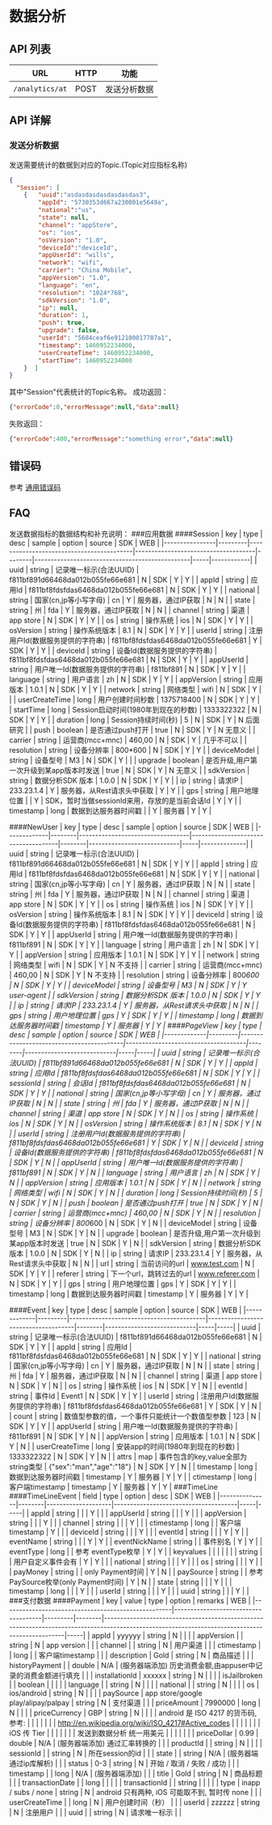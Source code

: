 
# 数据分析

## API 列表

URL	| HTTP |	功能
------|--------|--------
`/analytics/at`|POST|	发送分析数据


## API 详解

### 发送分析数据
发送需要统计的数据到对应的Topic.(Topic对应指标名称)

```json
{
  "Session": [
    {   "uuid":"asdasdasdasdasdasdas3",
        "appId": "5730353d667a230001e5649a",
        "national":"us",
        "state": null,
        "channel": "appStore",
        "os": "ios",
        "osVersion": "1.0",
        "deviceId":"deviceId",
        "appUserId": "wills",
        "network": "wifi",
        "carrier": "China Mobile",
        "appVersion": "1.0",
        "language": "en",
        "resolution": "1024*768",
        "sdkVersion": "1.0",
        "ip": null,
        "duration": 1,
        "push": true,
        "upgrade": false,
        "userId": "5684ceaf6e912100017707a1",
        "timestamp": 1460952234000,
        "userCreateTime": 1460952234000,
        "startTime": 1460952234000 
    }  ]
}
```
其中"Session"代表统计的Topic名称。
成功返回：

```json
{"errorCode":0,"errorMessage":null,"data":null}
```

失败返回：

```json
{"errorCode":400,"errorMessage":"something error","data":null}
```	

## 错误码
参考 [通用错误码](https://github.com/MaxLeap/Docs/blob/master/zh%2FREST%2FGuide%2FAPI.md)

## FAQ
发送数据指标的数据结构和补充说明：
###应用数据
####Session
| key            | type    | desc                                     | sample                              | option | source                                         | SDK | WEB        |
|----------------|---------|------------------------------------------|-------------------------------------|--------|------------------------------------------------|-----|------------|
| uuid           | string  | 记录唯一标示(合法UUID)                   | f811bf891d66468da012b055fe66e681    | N      | SDK                                            | Y   | Y          |
| appId          | string  | 应用Id                                   | f811bf8fdsfdas6468da012b055fe66e681 | N      | SDK                                            | Y   | Y          |
| national       | string  | 国家(cn,jp等小写字母)                    | cn                                  | Y      | 服务器，通过IP获取                             | N   | N          |
| state          | string  | 州                                       | fda                                 | Y      | 服务器，通过IP获取                             | N   | N          |
| channel        | string  | 渠道                                     | app store                           | N      | SDK                                            | Y   | Y          |
| os             | string  | 操作系统                                 | ios                                 | N      | SDK                                            | Y   | Y          |
| osVersion      | string  | 操作系统版本                             | 8.1                                 | N      | SDK                                            | Y   | Y          |
| userId         | string  | 注册用户Id(数据服务提供的字符串)         | f811bf8fdsfdas6468da012b055fe66e681 | Y      | SDK                                            | Y   | Y          |
| deviceId       | string  | 设备Id(数据服务提供的字符串)             | f811bf8fdsfdas6468da012b055fe66e681 | N      | SDK                                            | Y   | Y          |
| appUserId      | string  | 用户唯一Id(数据服务提供的字符串)         | f811bf891                           | N      | SDK                                            | Y   | Y          |
| language       | string  | 用户语言                                 | zh                                  | N      | SDK                                            | Y   | Y          |
| appVersion     | string  | 应用版本                                 | 1.0.1                               | N      | SDK                                            | Y   | Y          |
| network        | string  | 网络类型                                 | wifi                                | N      | SDK                                            | Y   |            |
| userCreateTime | long    | 用户创建时间秒数                         | 1375718400                          | N      | SDK                                            | Y   | Y          |
| startTime      | long    | Session启动时间(1980年到现在的秒数)      | 1333322322                          | N      | SDK                                            | Y   | Y          |
| duration       | long    | Session持续时间(秒)                      | 5                                   | N      | SDK                                            | Y   | N 后面研究 |
| push           | boolean | 是否通过push打开                         | true                                | N      | SDK                                            | Y   | N 无意义   |
| carrier        | string  | 运营商(mcc+mnc)                          | 460,00                              | N      | SDK                                            | Y   | 几乎不可以 |
| resolution     | string  | 设备分辨率                               | 800*600                             | N      | SDK                                            | Y   | Y          |
| deviceModel    | string  | 设备型号                                 | M3                                  | N      | SDK                                            | Y   |            |
| upgrade        | boolean | 是否升级,用户第一次升级到某app版本时发送 | true                                | N      | SDK                                            | Y   | N 无意义   |
| sdkVersion     | string  | 数据分析SDK 版本                         | 1.0.0                               | N      | SDK                                            | Y   | Y          |
| ip             | string  | 请求IP                                   | 233.23.1.4                          | Y      | 服务器，从Rest请求头中获取                     | Y   | Y          |
| gps            | string  | 用户地理位置                             |                                     | Y      | SDK，暂时当做sessionId来用，存放的是当前会话Id | Y   | Y          |
| timestamp      | long    | 数据到达服务器时间戳                     |                                     | Y      | 服务器                                         | Y   | Y          |

####NewUser
| key         | type   | desc                             | sample                              | option | source                     | SDK | WEB          |
|-------------|--------|----------------------------------|-------------------------------------|--------|----------------------------|-----|--------------|
| uuid        | string | 记录唯一标示(合法UUID)           | f811bf891d66468da012b055fe66e681    | N      | SDK                        | Y   | Y            |
| appId       | string | 应用Id                           | f811bf8fdsfdas6468da012b055fe66e681 | N      | SDK                        | Y   | Y            |
| national    | string | 国家(cn,jp等小写字母)            | cn                                  | Y      | 服务器，通过IP获取         | N   | N            |
| state       | string | 州                               | fda                                 | Y      | 服务器，通过IP获取         | N   | N            |
| channel     | string | 渠道                             | app store                           | N      | SDK                        | Y   | Y            |
| os          | string | 操作系统                         | ios                                 | N      | SDK                        | Y   | Y            |
| osVersion   | string | 操作系统版本                     | 8.1                                 | N      | SDK                        | Y   | Y            |
| deviceId    | string | 设备Id(数据服务提供的字符串)     | f811bf8fdsfdas6468da012b055fe66e681 | N      | SDK                        | Y   | Y            |
| appUserId   | string | 用户唯一Id(数据服务提供的字符串) | f811bf891                           | N      | SDK                        | Y   | Y            |
| language    | string | 用户语言                         | zh                                  | N      | SDK                        | Y   | Y            |
| appVersion  | string | 应用版本                         | 1.0.1                               | N      | SDK                        | Y   | Y            |
| network     | string | 网络类型                         | wifi                                | N      | SDK                        | Y   | N 不支持     |
| carrier     | string | 运营商(mcc+mnc)                  | 460,00                              | N      | SDK                        | Y   | N 不支持     |
| resolution  | string | 设备分辨率                       | 800*600                             | N      | SDK                        | Y   | Y            |
| deviceModel | string | 设备型号                         | M3                                  | N      | SDK                        | Y   | Y user-agent |
| sdkVersion  | string | 数据分析SDK 版本                 | 1.0.0                               | N      | SDK                        | Y   | Y            |
| ip          | string | 请求IP                           | 233.23.1.4                          | Y      | 服务器，从Rest请求头中获取 | N   | N            |
| gps         | string | 用户地理位置                     | gps                                 | Y      | SDK                        | Y   | Y            |
| timestamp   | long   | 数据到达服务器时间戳             | timestamp                           | Y      | 服务器                     | Y   | Y            |
####PageView
| key         | type    | desc                                     | sample                              | option | source                     | SDK | WEB |
|-------------|---------|------------------------------------------|-------------------------------------|--------|----------------------------|-----|-----|
| uuid        | string  | 记录唯一标示(合法UUID)                   | f811bf891d66468da012b055fe66e681    | N      | SDK                        | Y   | Y   |
| appId       | string  | 应用Id                                   | f811bf8fdsfdas6468da012b055fe66e681 | N      | SDK                        | Y   | Y   |
| sessionId   | string  | 会话Id                                   | f811bf8fdsfdas6468da012b055fe66e681 | N      | SDK                        | Y   | Y   |
| national    | string  | 国家(cn,jp等小写字母)                    | cn                                  | Y      | 服务器，通过IP获取         | N   | N   |
| state       | string  | 州                                       | fda                                 | Y      | 服务器，通过IP获取         | N   | N   |
| channel     | string  | 渠道                                     | app store                           | N      | SDK                        | Y   | N   |
| os          | string  | 操作系统                                 | ios                                 | N      | SDK                        | Y   | N   |
| osVersion   | string  | 操作系统版本                             | 8.1                                 | N      | SDK                        | Y   | N   |
| userId      | string  | 注册用户Id(数据服务提供的字符串)         | f811bf8fdsfdas6468da012b055fe66e681 | Y      | SDK                        | Y   | N   |
| deviceId    | string  | 设备Id(数据服务提供的字符串)             | f811bf8fdsfdas6468da012b055fe66e681 | N      | SDK                        | Y   | N   |
| appUserId   | string  | 用户唯一Id(数据服务提供的字符串)         | f811bf891                           | N      | SDK                        | Y   | N   |
| language    | string  | 用户语言                                 | zh                                  | N      | SDK                        | Y   | N   |
| appVersion  | string  | 应用版本                                 | 1.0.1                               | N      | SDK                        | Y   | N   |
| network     | string  | 网络类型                                 | wifi                                | N      | SDK                        | Y   | N   |
| duration    | long    | Session持续时间(秒)                      | 5                                   | N      | SDK                        | Y   | N   |
| push        | boolean | 是否通过push打开                         | true                                | N      | SDK                        | Y   | N   |
| carrier     | string  | 运营商(mcc+mnc)                          | 460,00                              | N      | SDK                        | Y   | N   |
| resolution  | string  | 设备分辨率                               | 800*600                             | N      | SDK                        | Y   | N   |
| deviceModel | string  | 设备型号                                 | M3                                  | N      | SDK                        | Y   | N   |
| upgrade     | boolean | 是否升级,用户第一次升级到某app版本时发送 | true                                | N      | SDK                        | Y   | N   |
| sdkVersion  | string  | 数据分析SDK 版本                         | 1.0.0                               | N      | SDK                        | Y   | N   |
| ip          | string  | 请求IP                                   | 233.23.1.4                          | Y      | 服务器，从Rest请求头中获取 | N   | N   |
| url         | string  | 当前访问的url                            | www.test.com                        | N      | SDK                        | Y   | Y   |
| referer     | string  | 下一个url，跳转过去的url                 | www.referer.com                     | N      | SDK                        | Y   | Y   |
| gps         | string  | 用户地理位置                             | gps                                 | Y      | SDK                        | Y   | Y   |
| timestamp   | long    | 数据到达服务器时间戳                     | timestamp                           | Y      | 服务器                     | Y   | Y   |

####Event
| key         | type    | desc                                     | sample                              | option | source                     | SDK | WEB |
|-------------|---------|------------------------------------------|-------------------------------------|--------|----------------------------|-----|-----|
| uuid        | string  | 记录唯一标示(合法UUID)                   | f811bf891d66468da012b055fe66e681    | N      | SDK                        | Y   | Y   |
| appId       | string  | 应用Id                                   | f811bf8fdsfdas6468da012b055fe66e681 | N      | SDK                        | Y   | Y   |
| national    | string  | 国家(cn,jp等小写字母)                    | cn                                  | Y      | 服务器，通过IP获取         | N   | N   |
| state       | string  | 州                                       | fda                                 | Y      | 服务器，通过IP获取         | N   | N   |
| channel     | string  | 渠道                                     | app store                           | N      | SDK                        | Y   | N   |
| os          | string  | 操作系统                                 | ios                                 | N      | SDK                        | Y   | N   |
| eventId     | string  | 事件Id                             |    Event1                                | N      | SDK                        | Y   | Y   |
| userId      | string  | 注册用户Id(数据服务提供的字符串)         | f811bf8fdsfdas6468da012b055fe66e681 | Y      | SDK                        | Y   | N   |
| count    | string  | 数值型参数的值，一个事件只能统计一个数值型参数             | 123                     | N      | SDK                        | Y   | Y   |
| appUserId   | string  | 用户唯一Id(数据服务提供的字符串)         | f811bf891                           | N      | SDK                        | Y   | N   |
| appVersion  | string  | 应用版本                                 | 1.0.1                               | N      | SDK                        | Y   | N   |
| userCreateTime     | long  | 安装app的时间(1980年到现在的秒数)      | 1333322322                             | N      | SDK                        | Y   | N   |
| attrs    | map    | 事件包含的key,value全部为string类型                     | {"sex":"man","age":"18"}      | N      | SDK                        | Y   | N   |
| timestamp   | long    | 数据到达服务器时间戳                     | timestamp                           | Y      | 服务器                     | Y   | Y   |
| ctimestamp   | long    | 客户端timestamp                    | timestamp                           | Y      | 服务器                     | Y   | Y   |
###TimeLine
####TimeLineEvent
| field         | type   | option             | desc                                 | SDK | WEB |
|---------------|--------|--------------------|--------------------------------------|-----|-----|
| appId         | string |                    |                                      | Y   |     |
| appUserId     | string |                    |                                      | Y   |     |
| appVersion    | string |                    |                                      | Y   |     |
| channel       | string |                    |                                      | Y   |     |
| ctimestamp    | long   |                    | 客户端timestamp                      | Y   |     |
| deviceId      | string |                    |                                      | Y   |     |
| eventId       | string |                    |                                      | Y   | Y   |
| eventName     | string |                    |                                      | Y   | Y   |
| eventNickName | string |                    | 事件别名                             | Y   | Y   |
| eventType     | long   |                    | 参考 eventType枚举                   | Y   | Y   |
| keyvalues     |        |                    |                                      |     |     |
| string        |        | 用户自定义事件会有 | Y                                    | Y   |     |
| national      | string |                    |                                      | Y   |     |
| os            | string |                    |                                      | Y   |     |
| payMoney      | string |                    | only Payment时间                     | Y   | N   |
| paySource     | string |                    | 参考 PaySource枚举(only Payment时间) | Y   | N   |
| state         | string |                    |                                      | Y   |     |
| timestamp     | long   |                    |                                      | Y   |     |
| userId        | string |                    |                                      | Y   |     |
| uuid          | string |                    |                                      | Y   |     |
###支付数据
####Payment
| key                                                | value                               | type    | option | remarks                                                                                                                                        | WEB |
|----------------------------------------------------|-------------------------------------|---------|--------|------------------------------------------------------------------------------------------------------------------------------------------------|-----|
| appId                                              | yyyyyy                              | string  | N      |                                                                                                                                                |     |
| appVersion                                         |                                     | string  | N      | app version                                                                                                                                    |     |
| channel                                            |                                     | string  | N      | 用户渠道                                                                                                                                       |     |
| ctimestamp                                         |                                     | long    |        | 客户端timestamp                                                                                                                                |     |
| description                                        | Gold                                | string  | N      | 商品描述                                                                                                                                       |     |
| historyPayment                                     |                                     | double  | N/A    | (服务器端添加) 历史消费金额,由appuser中记录的消费金额进行填充                                                                                  |     |
| installationId                                     | xxxxxx                              | string  | N      |                                                                                                                                                |     |
| isJailbroken                                       |                                     | boolean |        |                                                                                                                                                |     |
| language                                           |                                     | string  | N      |                                                                                                                                                |     |
| national                                           |                                     | string  | N      |                                                                                                                                                |     |
| os                                                 | ios/android                         | string  | N      |                                                                                                                                                |     |
| paySource                                          | app store/google play/alipay/palpay | string  | N      | 支付渠道                                                                                                                                       |     |
| priceAmount                                        | 7990000                             | long    | N      |  |     |
| priceCurrency                                      | GBP                                 | string  | N      |                                                                                                                                                |     |
| android 是 ISO 4217 的货币码, 参考:                |                                     |         |        |                                                                                                                                                |     |
| http://en.wikipedia.org/wiki/ISO_4217#Active_codes |                                     |         |        |                                                                                                                                                |     |
| iOS 传 Tier                                        |                                     |         |        |                                                                                                                                                |     |
| 发送到数据分析 统一用美元                          |                                     |         |        |                                                                                                                                                |     |
| priceDollar                                        | 0.99                                | double  | N/A    | (服务器端添加) 通过汇率转换的                                                                                                                  |     |
| productId                                          |                                     | string  | N      |                                                                                                                                                |     |
| sessionId                                          |                                     | string  | N      | 所在session的id                                                                                                                                |     |
| state                                              |                                     | string  | N/A    | (服务器端通过ip库解析)                                                                                                                         |     |
| status                                             | 0-3                                 | string  | N      | 开始 / 取消 / 失败 / 成功                                                                                                                      |     |
| timestamp                                          |                                     | long    | N/A    | (服务器端添加)                                                                                                                                 |     |
| title                                              | Gold                                | string  | N      | 商品标题                                                                                                                                       |     |
| transactionDate                                    |                                     | long    |        |                                                                                                                                                |     |
| transactionId                                      |                                     | string  |        |                                                                                                                                                |     |
| type                                               | inapp / subs / none                 | string  | N      | android 只有两种, iOS 可能取不到, 暂时传 none                                                                                                  |     |
| userCreateTime                                     |                                     | long    | N      | 用户创建时间（秒）                                                                                                                             |     |
| userId                                             | zzzzzz                              | string  | N      | 注册用户                                                                                                                                       |     |
| uuid                                               |                                     | string  | N      | 请求唯一标示                                                                                                                                   |     |
